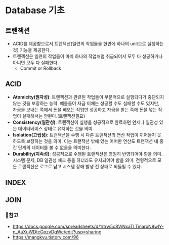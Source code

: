 # Database 기초
## 트랜잭션
- ACID를 제공함으로서 트랜잭션(일련의 작업들을 한번에 하나의 unit으로 실행하는 것) 기능을 제공한다.
- 트랜잭션은 일련의 작업들이 마치 하나의 작업처럼 취급되어서 모두 다 성공하거나 아니면 모두 다 실패한다.
  - Commit or Rollback

## ACID
- **Atomicity(원자성)**: 트랜잭션과 관련된 작업들이 부분적으로 실행되다가 중단되지 않는 것을 보장하는 능력. 예를들어 자금 이체는 성공할 수도 실패할 수도 있지만, 자금을 보내는 쪽에서 돈을 빼오는 작업만 성공하고 자금을 받는 족에 돈을 넣는 작업이 실패해서는 안된다.(트랜잭션필요)
- **Consistency(일관성)**: 트랜잭션이 실행을 성공적으로 완료하면 언제나 일관성 있는 데이터베이스 상태로 유지하는 것을 의미.
- **Isolation(고립성)**: 트랜잭션을 수행 시 다른 트랜잭션의 연산 작업이 끼어들지 못하도록 보장하는 것을 의미. 이는 트랜잭션 밖에 있는 어떠한 연산도 트랜잭션 내 중간 단계의 데이터를 볼 수 없음을 의미한다.
- **Durability(지속성)**: 성공적으로 수행된 트랜잭션은 영원히 반영되어야 함을 의미. 시스템 문제, DB 일관성 체크 등을 하더라도 유지되어야 함을 의미. 전형적으로 모든 트랜잭션은 로그로 남고 시스템 장애 발생 전 상태로 되돌릴 수 있다.

## INDEX
## JOIN

### 📗참고
- https://docs.google.com/spreadsheets/d/1rtrw5c8VjNxaTLTmarxN8wlY-n_AaXuWDtcGpzvDqWc/edit?usp=sharing
- https://mangkyu.tistory.com/96